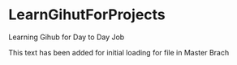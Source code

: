 # LearnGihutForProjects
Learning Gihub for Day to Day Job

This text has been added for initial loading for file
in Master Brach
